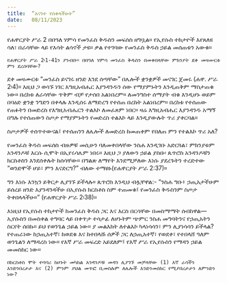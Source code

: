 ```yaml
---
title:  “እናንተ የሰቀላችሁት”
date:   08/11/2023
---
```


የሐዋርያት ሥራ 2 በበዓለ ሃምሳ የመንፈስ ቅዱስን መፍሰስ ዘግቧል። የኢየሱስ ተከታዮች እየጸለዩ ሳለ፣ በራሳቸው ላይ የእሳት ልሳኖች ታዩ። ቃል የተገባው የመንፈስ ቅዱስ ኃይል መሰጠቱን አውቁ።

`የሐዋርያት ሥራ 2፡1-41ን ያንብቡ። በበዓለ ሃምሳ መንፈስ ቅዱስን በመቀበላቸው ምክንያት ደቀ መዛሙርቱ ምን ደረሰባቸው?`

ደቀ መዛሙርቱ “መንፈስ ይናገሩ ዘንድ እንደ ሰጣቸው” በሌሎች ቋንቋዎች መናገር ጀመሩ (ሐዋ. ሥራ 2፡4)። እዚህ ጋ ወሳኙ ነገር እግዚአብሔር እያንዳንዱን ሰው የማያምኑትን እንዲጠቅም ማስታጠቁ ነው። በረከቱ ለራሳቸው ጥቅም ብቻ የታሰበ አልነበረም። ለመንግስተ ሰማያት ብቁ እንዲሆኑ ወይም በባዕድ ቋንቋ ንግድን በቀላሉ እንዲሰሩ ለማድረግ የተሰጠ በረከት አልነበረም። በረከቱ የተሰጠው የጠፉትን በመድረስ የእግዚአብሔርን ተልእኮ ለመፈጸም ነበር። ዛሬ እግዚአብሔር እያንዳንዱ አማኝ በግሉ የተሰጠውን ስጦታ የማያምኑትን የመድረስ ተልእኮ ላይ እንዲያውሉት ጥሪ ያቀርባል።

ስጦታዎች ተሰጥተውናል፤ የተሰጠንን ለሌሎች ለመድረስ ከመጠቀም የበለጠ ምን የተልእኮ ጥሪ አለ?

የመንፈስ ቅዱስ መፍሰስ ብዙዎቹ መሲሁን ባለመቀበላቸው ንስሐ እንዲገቡ አድርጓል፣ ምክንያቱም አንዳንዶቹ እርሱ ሲሞት በኢየሩሳሌም ነበሩ። እዚህ ጋ ያለውን ኃይል ያስቡ፡ ጴጥሮስ አንዳንዶቹን ክርስቶስን እንደሰቀሉት ከሰሳቸው። በግልጽ ለማየት እንደሚቻለው እነሱ ያደረጉትን ተረድተው “ወንድሞች ሆይ፣ ምን እናድርግ?” ብለው ተማፀኑ(የሐዋርያት ሥራ 2:37)።

ግን እነሱ እንኳን ይቅርታ ሊያገኙ ይችላሉ። ጴጥሮስ እንዲህ ብሏቸዋል:- “ንስሐ ግቡ፥ ኃጢአታችሁም ይሰረይ ዘንድ እያንዳንዳችሁ በኢየሱስ ክርስቶስ ስም ተጠመቁ፤ የመንፈስ ቅዱስንም ስጦታ ትቀበላላችሁ።” (የሐዋርያት ሥራ 2፡38)።

እነዚህ የኢየሱስ ተከታዮች ከመንፈስ ቅዱስ ጋር እና እርስ በርሳቸው በመስማማት ሰብከዋል—ኢየሱስን በመስቀል ተግባር ላይ በቀጥታ ተሳታፊ ለሆኑትም ጭምር ንስሐ መግባትንና የኃጢአትን ስርየት ሰበኩ። ይህ የወንጌል ኃይል ነው። ያ መልእክት ለተልእኮ ካላነሳሳን፣ ምን ሊያነሳሳን ይችላል? የተጠራነው ከኃጢአተኛ፣ ከወደቁ እና ከተበላሹ ሰዎች ጋር ለኃጢአተኛ፣ የወደቀ፣ የተበላሸ ዓለም ወንጌልን ለማዳረስ ነው። የእኛ ሥራ መፍረድ አይደለም፤ የእኛ ሥራ የኢየሱስን የማዳን ኃይል መመስከር ነው።

`በክርስቶስ ሞት ተባባሪ ከሆኑት መካከል አንዳንዶቹ መዳን ሊያገኙ መቻላቸው (1) እኛ ራሳችን እንድንበረታታ እና (2) ምንም ያህል መጥፎ ቢመስሉም ለሌሎች እንድንመሰክር የሚያበረታታን ለምንድን ነው?`